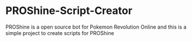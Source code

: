 # PROShine-Script-Creator
PROShine is a open source bot for Pokemon Revolution Online and this is a simple project to create scripts for PROShine
